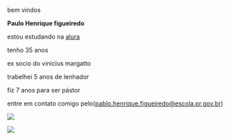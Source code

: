 bem vindos


**Paulo Henrique figueiredo**


estou estudando na [alura](https://www.alura.com.br/)


tenho 35 anos

ex socio do vinicius margatto

trabelhei 5 anos de lenhador

fiz 7 anos para ser pástor 


entre em contato comigo pelo(pablo.henrique.figueiredo@escola.pr.gov.br)


![](https://media.tenor.com/6WAg3KfiGoIAAAAM/lumberjack-launch.gif)

![](https://media.tenor.com/P8B34x4TxogAAAAM/pru15ph-pru15ghandi.gif)
